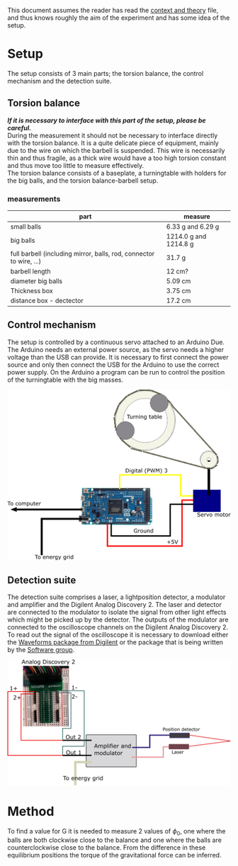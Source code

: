 This document assumes the reader has read the [context and theory](https://git.science.uu.nl/ued2020/experiment-design-2020/-/blob/master/projects/CavendishTorsionBalance_by_Geert_and_Jillis/ContextAndTheory.md) file, and thus knows roughly the aim of the experiment and has some idea of the setup.

# Setup
The setup consists of 3 main parts; the torsion balance, the control mechanism and the detection suite.

## Torsion balance
***If it is necessary to interface with this part of the setup, please be careful.***  
During the measurement it should not be necessary to interface directly with the torsion balance. 
It is a quite delicate piece of equipment, mainly due to the wire on which the barbell is suspended.
This wire is necessarily thin and thus fragile, as a thick wire would have a too high torsion constant and thus move too little to measure effectively.   
The torsion balance consists of a baseplate, a turningtable with holders for the big balls, and the torsion balance-barbell setup.

### measurements
| part | measure |
| ------ | ------ |
| small balls | 6.33 g and 6.29 g |
| big balls | 1214.0 g and 1214.8 g |
| full barbell (including mirror, balls, rod, connector to wire, ...) | 31.7 g |
| barbell length | 12 cm? |
| diameter big balls | 5.09 cm |
| Thickness box | 3.75 cm |
| distance box - dectector | 17.2 cm |

## Control mechanism
The setup is controlled by a continuous servo attached to an Arduino Due.
The Arduino needs an external power source, as the servo needs a higher voltage than the USB can provide.
It is necessary to first connect the power source and only then connect the USB for the Arduino to use the correct power supply.
On the Arduino a program can be run to control the position of the turningtable with the big masses. 

<img src="./Images/schematicController.png"  width="750"> 

## Detection suite
The detection suite comprises a laser, a lightposition detector, a modulator and amplifier and the Digilent Analog Discovery 2. 
The laser and detector are connected to the modulator to isolate the signal from other light effects which might be picked up by the detector. 
The outputs of the modulator are connected to the oscilloscope channels on the Digilent Analog Discovery 2.
To read out the signal of the oscilloscope it is necessary to download either the [Waveforms package from Digilent](https://store.digilentinc.com/waveforms-download-only/) or the package that is being written by the [Software group](https://git.science.uu.nl/ued2020/experiment-design-2020/-/tree/master/projects/SoftwareDesign_by_Nikita_Ravi_and_Jonno).



<img src="./Images/schematicMeasurer.png"  width="750"> 


# Method
To find a value for G it is needed to measure 2 values of $`\phi_0`$,
 one where the balls are both clockwise close to the balance and one where the balls are counterclockwise close to the balance.
From the difference in these equilibrium positions the torque of the gravitational force can be inferred.

